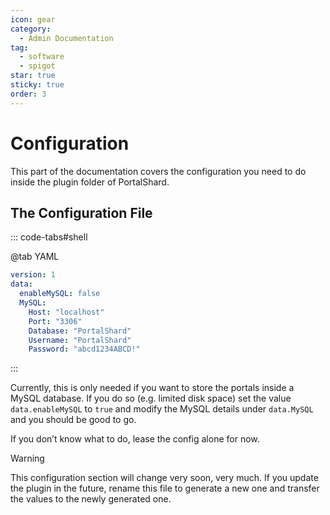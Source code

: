 ```yaml
---
icon: gear
category:
  - Admin Documentation
tag:
  - software
  - spigot
star: true
sticky: true
order: 3
---
```


# Configuration

This part of the documentation covers the configuration you need to do inside the plugin folder of PortalShard.

## The Configuration File

::: code-tabs#shell

@tab YAML

```yaml
version: 1
data:
  enableMySQL: false
  MySQL:
    Host: "localhost"
    Port: "3306"
    Database: "PortalShard"
    Username: "PortalShard"
    Password: "abcd1234ABCD!"
```

:::

Currently, this is only needed if you want to store the portals inside a MySQL database. If you do so (e.g. limited disk space) set the value `data.enableMySQL` to `true` and modify the MySQL details under `data.MySQL` and you should be good to go. 

If you don’t know what to do, lease the config alone for now.

> [!warning]
> This configuration section will change very soon, very much. If you update the plugin in the future, 
> rename this file to generate a new one and transfer the values to the newly generated one.